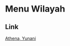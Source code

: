 # Menu Wilayah

## Link

[Athena, Yunani](https://github.com/gigit-pemilu/pemilu-2024-99-luar-negeri/tree/main/pileg-dpr/hitung-suara/sub/99-luar-negeri/sub/09-athena-yunani/sub/01-athena-yunani)

